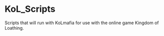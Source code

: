 # KoL_Scripts

Scripts that will run with KoLmafia for use with the online game Kingdom of Loathing.
